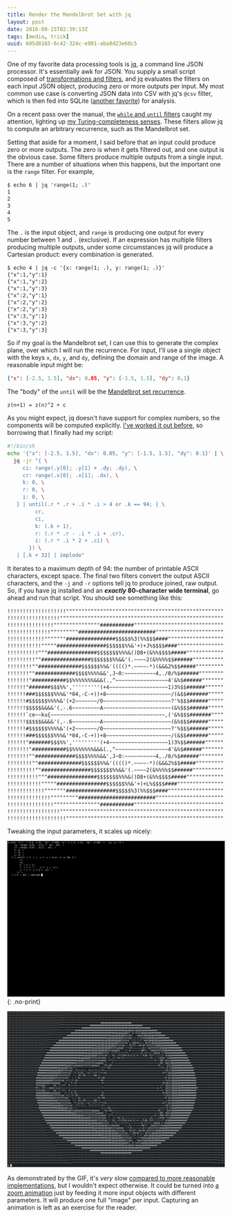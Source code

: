 ```yaml
---
title: Render the Mandelbrot Set with jq
layout: post
date: 2016-09-15T02:39:13Z
tags: [media, trick]
uuid: 605d8165-6c42-324c-e901-aba8d23e60c5
---
```


One of my favorite data processing tools is [jq][jq], a command line
JSON processor. It's essentially awk for JSON. You supply a small
script composed of [transformations and filters][cb], and jq evaluates
the filters on each input JSON object, producing zero or more outputs
per input. My most common use case is converting JSON data into CSV
with jq's `@csv` filter, which is then fed into SQLite ([another
favorite][sqlite]) for analysis.

On a recent pass over the manual, the [`while` and `until`
filters][until] caught my attention, lighting up [my
Turing-completeness senses][turing]. These filters allow jq to compute
an arbitrary recurrence, such as the Mandelbrot set.

Setting that aside for a moment, I said before that an input could
produce zero or more outputs. The zero is when it gets filtered out,
and one output is the obvious case. Some filters produce multiple
outputs from a single input. There are a number of situations when
this happens, but the important one is the `range` filter. For
example,

    $ echo 6 | jq 'range(1; .)'
    1
    2
    3
    4
    5

The `.` is the input object, and `range` is producing one output for
every number between 1 and `.` (exclusive). If an expression has
multiple filters producing multiple outputs, under some circumstances
jq will produce a Cartesian product: every combination is generated.

    $ echo 4 | jq -c '{x: range(1; .), y: range(1; .)}'
    {"x":1,"y":1}
    {"x":1,"y":2}
    {"x":1,"y":3}
    {"x":2,"y":1}
    {"x":2,"y":2}
    {"x":2,"y":3}
    {"x":3,"y":1}
    {"x":3,"y":2}
    {"x":3,"y":3}

So if my goal is the Mandelbrot set, I can use this to generate the
complex plane, over which I will run the recurrence. For input, I'll
use a single object with the keys `x`, `dx`, `y`, and `dy`, defining
the domain and range of the image. A reasonable input might be:

~~~json
{"x": [-2.5, 1.5], "dx": 0.05, "y": [-1.5, 1.5], "dy": 0.1}
~~~

The "body" of the `until` will be the [Mandelbrot set
recurrence][rec].

    z(n+1) = z(n)^2 + c

As you might expect, jq doesn't have support for complex numbers, so
the components will be computed explicitly. [I've worked it out
before][emacs], so borrowing that I finally had my script:

~~~sh
#!/bin/sh
echo '{"x": [-2.5, 1.5], "dx": 0.05, "y": [-1.5, 1.5], "dy": 0.1}' | \
  jq -jr "{ \
     ci: range(.y[0]; .y[1] + .dy; .dy), \
     cr: range(.x[0]; .x[1]; .dx), \
     k: 0, \
     r: 0, \
     i: 0, \
   } | until(.r * .r + .i * .i > 4 or .k == 94; { \
         cr,
         ci,
         k: (.k + 1),
         r: (.r * .r - .i * .i + .cr),
         i: (.r * .i * 2 + .ci) \
       }) \
   | [.k + 32] | implode"
~~~

It iterates to a maximum depth of 94: the number of printable ASCII
characters, except space. The final two filters convert the output
ASCII characters, and the `-j` and `-r` options tell jq to produce
joined, raw output. So, if you have jq installed and an ***exactly*
80-character wide terminal**, go ahead and run that script. You should
see something like this:

    !!!!!!!!!!!!!!!!!!!"""""""""""""""""""""""""""""""""""""""""""""""""""
    !!!!!!!!!!!!!!!!!"""""""""""""""""""""""""""""""""""""""""""""""""""""
    !!!!!!!!!!!!!!!"""""""""""""""###########"""""""""""""""""""""""""""""
    !!!!!!!!!!!!!!"""""""""#########################""""""""""""""""""""""
    !!!!!!!!!!!!"""""""################$$$$$%3(%%$$$####""""""""""""""""""
    !!!!!!!!!!!"""""################$$$$$$%%&'+)+J%$$$$####"""""""""""""""
    !!!!!!!!!!"""################$$$$$$$%%%&()D8+(&%%$$$$#####""""""""""""
    !!!!!!!!!""################$$$$$$$%%&&'(.~~~~2(&%%%%$$######""""""""""
    !!!!!!!!""##############$$$$$$%%&'(((()*.~~~~-*)(&&&2%$$#####"""""""""
    !!!!!!!""#############$$$$%%%%&&',J~0:~~~~~~~~~~4,./0/%$######""""""""
    !!!!!!!"###########$$%%%%%%%&&&(.,^~~~~~~~~~~~~~~~~~4'&%$######"""""""
    !!!!!!"#######$$$%%','''''''''(+4~~~~~~~~~~~~~~~~~~~1)3%$$######""""""
    !!!!!!###$$$$$$%%%&'*04,-C-+))+8~~~~~~~~~~~~~~~~~~~~~/(&$$#######"""""
    !!!!!!#$$$$$$%%%%&'(+2~~~~~~~/0~~~~~~~~~~~~~~~~~~~~~~?'%$$$######"""""
    !!!!!!$$$$$&&&&'(,-.6~~~~~~~~~A~~~~~~~~~~~~~~~~~~~~~~(&%$$$######"""""
    !!!!!!`ce~~ku{~~~~~~~~~~~~~~~~~~~~~~~~~~~~~~~~~~~~~,('&%$$$#######""""
    !!!!!!$$$$$&&&&'(,-.6~~~~~~~~~A~~~~~~~~~~~~~~~~~~~~~~(&%$$$######"""""
    !!!!!!#$$$$$$%%%%&'(+2~~~~~~~/0~~~~~~~~~~~~~~~~~~~~~~?'%$$$######"""""
    !!!!!!###$$$$$$%%%&'*04,-C-+))+8~~~~~~~~~~~~~~~~~~~~~/(&$$#######"""""
    !!!!!!"#######$$$%%','''''''''(+4~~~~~~~~~~~~~~~~~~~1)3%$$######""""""
    !!!!!!!"###########$$%%%%%%%&&&(.,^~~~~~~~~~~~~~~~~~4'&%$######"""""""
    !!!!!!!""#############$$$$%%%%&&',J~0:~~~~~~~~~~4,./0/%$######""""""""
    !!!!!!!!""##############$$$$$$%%&'(((()*.~~~~-*)(&&&2%$$#####"""""""""
    !!!!!!!!!""################$$$$$$$%%&&'(.~~~~2(&%%%%$$######""""""""""
    !!!!!!!!!!"""################$$$$$$$%%%&()D8+(&%%$$$$#####""""""""""""
    !!!!!!!!!!!"""""################$$$$$$%%&'+)+L%$$$$####"""""""""""""""
    !!!!!!!!!!!!"""""""################$$$$$%3(%%$$$####""""""""""""""""""
    !!!!!!!!!!!!!!"""""""""#########################""""""""""""""""""""""
    !!!!!!!!!!!!!!!"""""""""""""""###########"""""""""""""""""""""""""""""
    !!!!!!!!!!!!!!!!!"""""""""""""""""""""""""""""""""""""""""""""""""""""
    !!!!!!!!!!!!!!!!!!!"""""""""""""""""""""""""""""""""""""""""""""""""""

Tweaking the input parameters, it scales up nicely:

[![](/img/jq/mandel-thumb.gif)](/img/jq/mandel.gif){: .no-print}

[![](/img/jq/mandel-thumb.png)](/img/jq/mandel.png)

As demonstrated by the GIF, it's *very* slow [compared to more
reasonable implementations][simd], but I wouldn't expect otherwise. It
could be turned into [a zoom animation][zoom] just by feeding it more
input objects with different parameters. It will produce one full
"image" per input. Capturing an animation is left as an exercise for
the reader.


[jq]: https://stedolan.github.io/jq/
[cb]: https://github.com/stedolan/jq/wiki/Cookbook
[until]: https://stedolan.github.io/jq/manual/#while(cond;update)
[turing]: /blog/2016/04/30/
[emacs]: /blog/2012/09/14/
[simd]: /blog/2015/07/10/
[zoom]: /blog/2007/10/01/
[sqlite]: /blog/2016/08/12/
[rec]: http://mathworld.wolfram.com/MandelbrotSet.html
